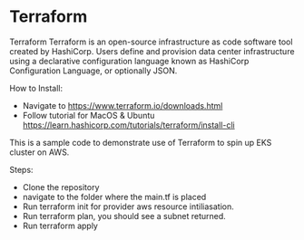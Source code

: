 # Terraform
Terraform
Terraform is an open-source infrastructure as code software tool created by HashiCorp. Users define and provision data center infrastructure using a declarative configuration language known as HashiCorp Configuration Language, or optionally JSON.

How to Install:
- Navigate to https://www.terraform.io/downloads.html
- Follow tutorial for MacOS & Ubuntu https://learn.hashicorp.com/tutorials/terraform/install-cli 


This is a sample code to demonstrate use of Terraform to spin up EKS cluster on AWS.

Steps: 
- Clone the repository
- navigate to the folder where the main.tf is placed
- Run terraform init for provider aws resource intiliasation.
- Run terraform plan, you should see a subnet returned.
- Run terraform apply
